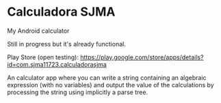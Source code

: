 # Calculadora SJMA
 My Android calculator
 
 Still in progress but it's already functional.
 
 Play Store (open testing): https://play.google.com/store/apps/details?id=com.sjma11723.calculadorasjma
 
 An calculator app where you can write a string containing an algebraic expression (with no variables) and output the value of the calculations by processing the string using implicitly a parse tree.

